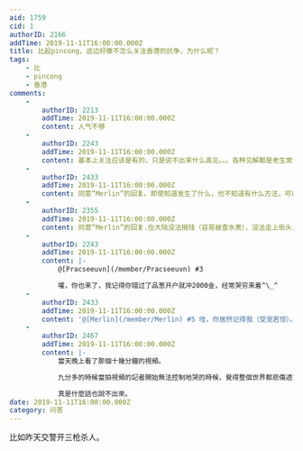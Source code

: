 ```yaml
---
aid: 1759
cid: 1
authorID: 2166
addTime: 2019-11-11T16:00:00.000Z
title: 比起pincong，这边好像不怎么关注香港的抗争，为什么呢？
tags:
    - 比
    - pincong
    - 香港
comments:
    -
        authorID: 2213
        addTime: 2019-11-11T16:00:00.000Z
        content: 人气不够
    -
        authorID: 2243
        addTime: 2019-11-11T16:00:00.000Z
        content: 基本上关注应该是有的，只是说不出来什么高见。。。各种见解都是老生常谈了。
    -
        authorID: 2433
        addTime: 2019-11-11T16:00:00.000Z
        content: 同意“Merlin”的回复。即使知道发生了什么，也不知道有什么方法，可以改变现状。
    -
        authorID: 2355
        addTime: 2019-11-11T16:00:00.000Z
        content: 同意“Merlin”的回复.在大陆没法捐钱（容易被查水表），没法走上街头，自然也没得讨论
    -
        authorID: 2243
        addTime: 2019-11-11T16:00:00.000Z
        content: |-
            @[Pracseeuvn](/member/Pracseeuvn) #3

            嚯，你也来了，我记得你错过了品葱开户就冲2000金，经常哭穷来着^\_^
    -
        authorID: 2433
        addTime: 2019-11-11T16:00:00.000Z
        content: '@[Merlin](/member/Merlin) #5 哇，你居然记得我（受宠若惊）。'
    -
        authorID: 2467
        addTime: 2019-11-11T16:00:00.000Z
        content: |-
            當天晚上看了那個十幾分鐘的視頻。

            九分多的時候當拍視頻的記者開始無法控制地哭的時候，覺得整個世界都悲傷透了。

            真是什麼話也說不出來。
date: 2019-11-11T16:00:00.000Z
category: 问答
---
```


比如昨天交警开三枪杀人。
